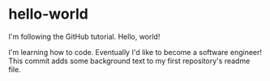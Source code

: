 # hello-world
I'm following the GitHub tutorial. Hello, world!

I'm learning how to code. Eventually I'd like to become a software engineer!
This commit adds some background text to my first repository's readme file.
